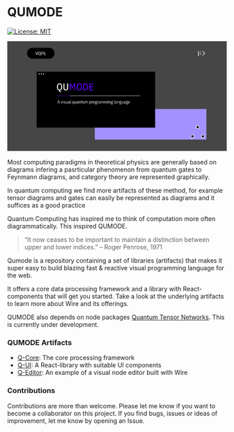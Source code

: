 

# QUMODE

[![License: MIT](https://img.shields.io/badge/License-MIT-yellow.svg)](https://opensource.org/licenses/MIT)

![Wire](https://github.com/qumode/qumode-visualizer/blob/master/banner.png)


Most computing paradigms in theoretical physics are generally based on diagrams infering a pasrticular phenomenon from quantum gates  to Feynmann diagrams, and category theory are represented graphically.

In quantum computing we find more artifacts of these method, for example tensor diagrams and gates can easily be represented as diagrams and it suffices as a good practice

Quantum Computing has inspired me to think of computation more often diagrammatically. This inspired QUMODE. 

> “It now ceases to be important to maintain a distinction between upper and lower indices.”
– Roger Penrose, 1971




Qumode is a repository containing a set of libraries (artifacts) that makes it super easy to build blazing fast & reactive visual programming language for the web.

It offers a core data processing framework and a library with React-components that will get you started. Take a look at the underlying artifacts to learn more about Wire and its offerings.

QUMODE also depends on node packages [Quantum Tensor Networks](https://github.com/stared/quantum-tensors). This is currently under development.

### QUMODE Artifacts

-   [Q-Core](artifacts/wire-core): The core processing framework
-   [Q-UI](artifacts/wire-ui): A React-library with suitable UI components
-   [Q-Editor](artifacts/wire-editor): An example of a visual node editor built with Wire

### Contributions

Contributions are more than welcome. Please let me know if you want to become a collaborator on this project.
If you find bugs, issues or ideas of improvement, let me know by opening an Issue.



